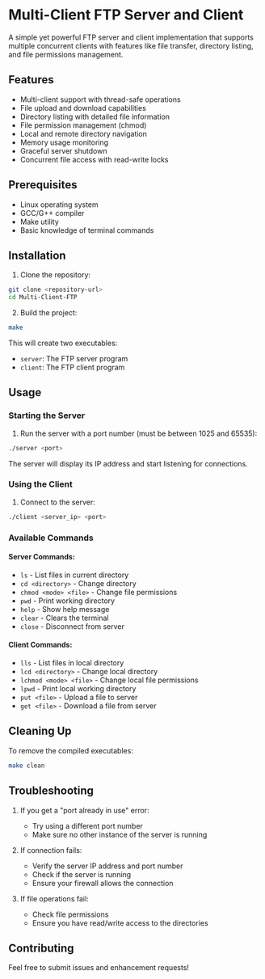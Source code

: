 # Multi-Client FTP Server and Client

A simple yet powerful FTP server and client implementation that supports multiple concurrent clients with features like file transfer, directory listing, and file permissions management.

## Features

- Multi-client support with thread-safe operations
- File upload and download capabilities
- Directory listing with detailed file information
- File permission management (chmod)
- Local and remote directory navigation
- Memory usage monitoring
- Graceful server shutdown
- Concurrent file access with read-write locks

## Prerequisites

- Linux operating system
- GCC/G++ compiler
- Make utility
- Basic knowledge of terminal commands

## Installation

1. Clone the repository:
```bash
git clone <repository-url>
cd Multi-Client-FTP
```

2. Build the project:
```bash
make
```

This will create two executables:
- `server`: The FTP server program
- `client`: The FTP client program

## Usage

### Starting the Server

1. Run the server with a port number (must be between 1025 and 65535):
```bash
./server <port>
```

The server will display its IP address and start listening for connections.

### Using the Client

1. Connect to the server:
```bash
./client <server_ip> <port>
```

### Available Commands

#### Server Commands:
- `ls` - List files in current directory
- `cd <directory>` - Change directory
- `chmod <mode> <file>` - Change file permissions
- `pwd` - Print working directory
- `help` - Show help message
- `clear` - Clears the terminal
- `close` - Disconnect from server

#### Client Commands:
- `lls` - List files in local directory
- `lcd <directory>` - Change local directory
- `lchmod <mode> <file>` - Change local file permissions
- `lpwd` - Print local working directory
- `put <file>` - Upload a file to server
- `get <file>` - Download a file from server

## Cleaning Up

To remove the compiled executables:
```bash
make clean
```

## Troubleshooting

1. If you get a "port already in use" error:
   - Try using a different port number
   - Make sure no other instance of the server is running

2. If connection fails:
   - Verify the server IP address and port number
   - Check if the server is running
   - Ensure your firewall allows the connection

3. If file operations fail:
   - Check file permissions
   - Ensure you have read/write access to the directories

## Contributing

Feel free to submit issues and enhancement requests!

